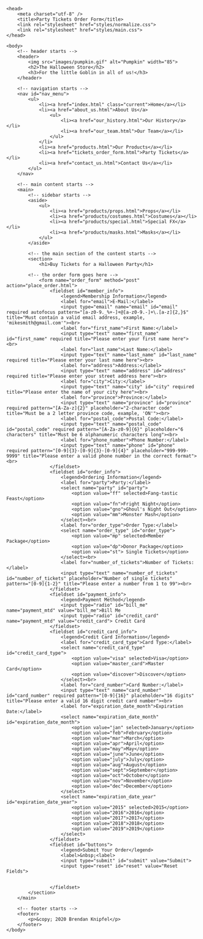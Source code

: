 <!DOCTYPE html>
<html lang="en">

	<head>
		<meta charset="utf-8" />
		<title>Party Tickets Order Form</title>
		<link rel="stylesheet" href="styles/normalize.css">
		<link rel="stylesheet" href="styles/main.css">
	</head>

	<body>
		<!-- header starts -->
		<header>
			<img src="images/pumpkin.gif" alt="Pumpkin" width="85">
			<h2>The Halloween Store</h2>
			<h3>For the little Goblin in all of us!</h3>
		</header>
		
		<!-- navigation starts -->
		<nav id="nav_menu">
			<ul>
				<li><a href="index.html" class="current">Home</a></li>
				<li><a href="about_us.html">About Us</a>
					<ul>						
						<li><a href="our_history.html">Our History</a></li>
						<li><a href="our_team.html">Our Team</a></li>
					</ul>
				</li>
				<li><a href="products.html">Our Products</a></li>
				<li><a href="tickets_order_form.html">Party Tickets</a></li>
				<li><a href="contact_us.html">Contact Us</a></li>
			</ul>
		</nav>

		<!-- main content starts -->
		<main>
			<!-- sidebar starts -->
			<aside>
				<ul>
					<li><a href="products/props.html">Props</a></li>
					<li><a href="products/costumes.html">Costumes</a></li>
					<li><a href="products/special.html">Special FX</a></li>
					<li><a href="products/masks.html">Masks</a></li>
				</ul>
			</aside>

			<!-- the main section of the content starts -->
			<section>
				<h1>Buy Tickets for a Halloween Party</h1>
				
			<!-- the order form goes here -->
				<form name="order_form" method="post" action="place_order.html">
					<fieldset id="member_info">
						<legend>Membership Information</legend>
						<label for="email">E-Mail:</label>
						<input type="email" name="email" id="email" required autofocus pattern="[a-z0-9._%+-]+@[a-z0-9.-]+\.[a-z]{2,}$" title="Must contain a valid email address, example, 'mikesmith@gmail.com'"><br>
						<label for="first_name">First Name:</label>
						<input type="text" name="first_name" id="first_name" required title="Please enter your first name here"><br>
						<label for="last_name">Last Name:</label>
						<input type="text" name="last_name" id="last_name" required title="Please enter your last name here"><br>
						<label for="address">Address:</label>
						<input type="text" name="address" id="address" required title="Please enter your street address here"><br>
						<label for="city">City:</label>
						<input type="text" name="city" id="city" required title="Please enter the name of your city here"><br>
						<label for="province">Province:</label>
						<input type="text" name="province" id="province" required pattern="[A-Za-z]{2}" placeholder="2-character code" title="Must be a 2 letter province code, example, 'ON'"><br>
						<label for="postal_code">Postal Code:</label>
						<input type="text" name="postal_code" id="postal_code" required pattern="[A-Za-z0-9]{6}" placeholder="6 characters" title="Must be 6 alphanumeric characters long"><br>
						<label for="phone_number">Phone Number:</label>
						<input type="text" name="phone" id="phone" required pattern="[0-9]{3}-[0-9]{3}-[0-9]{4}" placeholder="999-999-9999" title="Please enter a valid phone number in the correct format"><br>
					</fieldset>
					<fieldset id="order_info">
						<legend>Ordering Information</legend>
						<label for="party">Party:</label>
						<select name="party" id="party">
							<option value="ff" selected>Fang-tastic Feast</option>
							<option value="fn">Fright Night</option>
							<option value="gno">Ghoul's Night Out</option>
							<option value="mm">Monster Mash</option>
						</select><br>
						<label for="order_type">Order Type:</label>
						<select name="order_type" id="order_type">
							<option value="mp" selected>Member Package</option>
							<option value="dp">Donor Package</option>
							<option value="st"> Single Tickets</option>
						</select><br>
						<label for="number_of_tickets">Number of Tickets:</label>
						<input type="text" name="number_of_tickets" id="number_of_tickets" placeholder="Number of single tickets" pattern="[0-9]{1-2}" title="Please enter a number from 1 to 99"><br>
					</fieldset>
					<fieldset id="payment_info">
						<legend>Payment Method</legend>
						<input type="radio" id="bill_me" name="payment_mtd" value="bill_me">Bill Me
						<input type="radio" id="credit_card" name="payment_mtd" value="credit_card"> Credit Card
					</fieldset>
					<fieldset id="credit_card_info">
						<legend>Credit Card Information</legend>
						<label for="credit_card_type">Card Type:</label>
						<select name="credit_card_type" id="credit_card_type">
							<option value="visa" selected>Visa</option>
							<option value="master_card">Master Card</option>
							<option value="discover">Discover</option>
						</select><br>
						<label for="card_number">Card Number:</label>
						<input type="text" name="card_number" id="card_number" required pattern="[0-9]{16}" placeholder="16 digits" title="Please enter a valid 16 digit credit card number"><br>
						<label for="expiration_date_month">Expiration Date:</label>
						<select name="expiration_date_month" id="expiration_date_month">
							<option value="jan" selected>January</option>
							<option value="feb">February</option>
							<option value="mar">March</option>
							<option value="apr">April</option>
							<option value="may">May</option>
							<option value="june">June</option>
							<option value="july">July</option>
							<option value="aug">August</option>
							<option value="sept">September</option>
							<option value="oct">October</option>
							<option value="nov">November</option>
							<option value="dec">December</option>
						</select>
						<select name="expiration_date_year" id="expiration_date_year">
							<option value="2015" selected>2015</option>
							<option value="2016">2016</option>
							<option value="2017">2017</option>
							<option value="2018">2018</option>
							<option value="2019">2019</option>
						</select>
					</fieldset>
					<fieldset id="buttons">
						<legend>Submit Your Order</legend>
						<label>&nbsp;<label>
						<input type="submit" id="submit" value="Submit"> 
						<input type="reset" id="reset" value="Reset Fields">
						
						
					</fieldset>	
			</section>
		</main>

		<!-- footer starts -->
		<footer>
			<p>&copy; 2020 Brendan Knipfel</p>
		</footer>
	</body>
</html>
